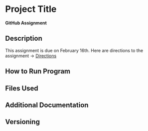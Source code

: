 # Project Title
**GitHub Assignment**
## Description
This assignment is due on February 16th. Here are directions to the assignment -> [Directions](https://uiowa.instructure.com/courses/203279/assignments/1856839)
## How to Run Program
## Files Used
## Additional Documentation
## Versioning
